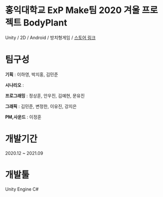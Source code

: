# 홍익대학교 ExP Make팀 2020 겨울 프로젝트 BodyPlant
Unity / 2D / Android / 방치형게임 / [스토어 링크](https://play.google.com/store/apps/details?id=com.ExPStudio.BodyPlant)

# 팀구성 
**기획** : 이하영, 박지홍, 김민준
 
**시나리오** : 
 
**프로그래밍** : 정상훈, 안우진, 김예현, 문유진

**그래픽** : 김민준, 변정한, 이유진, 강지은
 
**PM,사운드** : 이정훈

# 개발기간
2020.12 ~ 2021.09

# 개발툴
Unity Engine
C#

